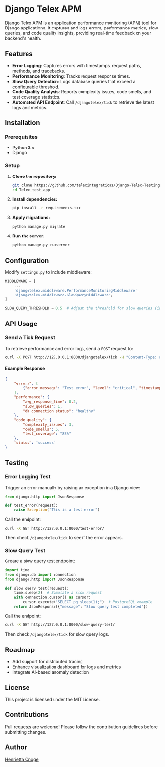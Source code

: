 # Django Telex APM

Django Telex APM is an application performance monitoring (APM) tool for Django applications. It captures and logs errors, performance metrics, slow queries, and code quality insights, providing real-time feedback on your backend's health.

## Features
- **Error Logging**: Captures errors with timestamps, request paths, methods, and tracebacks.
- **Performance Monitoring**: Tracks request response times.
- **Slow Query Detection**: Logs database queries that exceed a configurable threshold.
- **Code Quality Analysis**: Reports complexity issues, code smells, and test coverage statistics.
- **Automated API Endpoint**: Call `/djangotelex/tick` to retrieve the latest logs and metrics.

## Installation
### Prerequisites
- Python 3.x
- Django

### Setup
1. **Clone the repository:**
   ```sh
   git clone https://github.com/telexintegrations/Django-Telex-Testing.git
   cd Telex_test_app
   ```
2. **Install dependencies:**
   ```sh
   pip install -r requirements.txt
   ```
3. **Apply migrations:**
   ```sh
   python manage.py migrate
   ```
4. **Run the server:**
   ```sh
   python manage.py runserver
   ```

## Configuration
Modify `settings.py` to include middleware:
```python
MIDDLEWARE = [
    ...
    'djangotelex.middleware.PerformanceMonitoringMiddleware',
    'djangotelex.middleware.SlowQueryMiddleware',
]

SLOW_QUERY_THRESHOLD = 0.5  # Adjust the threshold for slow queries (in seconds)
```

## API Usage
### Send a Tick Request
To retrieve performance and error logs, send a `POST` request to:
```sh
curl -X POST http://127.0.0.1:8000/djangotelex/tick -H "Content-Type: application/json"
```
#### Example Response
```json
{
    "errors": [
        {"error_message": "Test error", "level": "critical", "timestamp": "2025-02-19T11:21:15.386Z", "path": "", "method": ""}
    ],
    "performance": {
        "avg_response_time": 0.2,
        "slow_queries": 1,
        "db_connection_status": "healthy"
    },
    "code_quality": {
        "complexity_issues": 3,
        "code_smells": 5,
        "test_coverage": "85%"
    },
    "status": "success"
}
```

## Testing
### Error Logging Test
Trigger an error manually by raising an exception in a Django view:
```python
from django.http import JsonResponse

def test_error(request):
    raise Exception("This is a test error")
```
Call the endpoint:
```sh
curl -X GET http://127.0.0.1:8000/test-error/
```
Then check `/djangotelex/tick` to see if the error appears.

### Slow Query Test
Create a slow query test endpoint:
```python
import time
from django.db import connection
from django.http import JsonResponse

def slow_query_test(request):
    time.sleep(2)  # Simulate a slow request
    with connection.cursor() as cursor:
        cursor.execute("SELECT pg_sleep(1);")  # PostgreSQL example
    return JsonResponse({"message": "Slow query test completed"})
```
Call the endpoint:
```sh
curl -X GET http://127.0.0.1:8000/slow-query-test/
```
Then check `/djangotelex/tick` for slow query logs.

## Roadmap
- Add support for distributed tracing
- Enhance visualization dashboard for logs and metrics
- Integrate AI-based anomaly detection

## License
This project is licensed under the MIT License.

## Contributions
Pull requests are welcome! Please follow the contribution guidelines before submitting changes.

## Author
[Henrietta Onoge](https://github.com/Samuelhetty)
